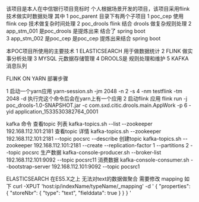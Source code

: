 该项目是本人在中信银行项目竞标时 个人根据场景开发的项目，该项目采用flink 技术做实时数据处理
其中
1 poc_parent 目录下有两个子项目
   1 poc_cep 使用flink cep 技术做复杂时间处理
   2 poc_drools flink 结合 drools 做复杂规则处理
2 app_stm_001 是poc_drools 是提炼出来 结合了 spring boot      
3 app_stm_002 是poc_cep 是poc_cep 提炼出来结合 spring boot

本POC项目所使用的主要技术
1 ELASTICSEARCH 用于做数据统计
2 FLINK 做实事分析处理
3 MYSQL 元数据存储管理
4 DROOLS是 规则处理和维护
5 KAFKA 消息队列


FLINK ON YARN 部署步骤

1 启动一个yarn应用
yarn-session.sh -jm 2048 -n 2 -s 4 -nm testflink -tm 2048 -d
执行完这个命令后会在yarn上有一个应用
2 启动flink 应用
flink run -j poc_drools-1.0-SNAPSHOT.jar -c com.sxd.citic.drools.main.AppWork -p 6 -yid application_1533530382764_0001


kafka 命令
查看topic 列表
kafka-topics.sh --list --zookeeper 192.168.112.101:2181
查看topic 详情
kafka-topics.sh --zookeeper 192.168.112.101:2181 --topic pocsrc --describe
创建topic 
kafka-topics.sh --zookeeper 192.168.112.101:2181 --create --replication-factor 1 --partitions 2 --topic pocsrc
生产数据
kafka-console-producer.sh --broker-list 192.168.112.101:9092 --topic pocsrc11
消费数据
kafka-console-consumer.sh --bootstrap-server 192.168.112.101:9092 --topic pocsrc1


ELASTICSEARCH 
在ES5.X之上 无法对text的数据做聚合 需要修改 mapping
如下
curl -XPUT 'host:ip/indexName/typeName/_mapping' -d
'
{
  "properties": {
    "storeNbr": {
      "type": "text",
      "fielddata": true
    }
  }
}
'



